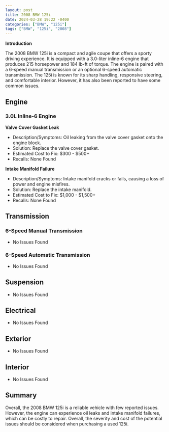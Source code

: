 ```yaml
---
layout: post
title: 2008 BMW 125i
date: 2024-03-28 19:22 -0400
categories: ["BMW", "125i"]
tags: ["BMW", "125i", "2008"]
---
```

**Introduction**

The 2008 BMW 125i is a compact and agile coupe that offers a sporty driving experience. It is equipped with a 3.0-liter inline-6 engine that produces 215 horsepower and 184 lb-ft of torque. The engine is paired with a 6-speed manual transmission or an optional 6-speed automatic transmission. The 125i is known for its sharp handling, responsive steering, and comfortable interior. However, it has also been reported to have some common issues.

## **Engine**

### **3.0L Inline-6 Engine**

**Valve Cover Gasket Leak**
* Description/Symptoms: Oil leaking from the valve cover gasket onto the engine block.
* Solution: Replace the valve cover gasket.
* Estimated Cost to Fix: $300 - $500+
* Recalls: None Found

**Intake Manifold Failure**
* Description/Symptoms: Intake manifold cracks or fails, causing a loss of power and engine misfires.
* Solution: Replace the intake manifold.
* Estimated Cost to Fix: $1,000 - $1,500+
* Recalls: None Found

## **Transmission**

### **6-Speed Manual Transmission**
* No Issues Found

### **6-Speed Automatic Transmission**
* No Issues Found

## **Suspension**

* No Issues Found

## **Electrical**

* No Issues Found

## **Exterior**
* No Issues Found

## **Interior**

* No Issues Found

## **Summary**

Overall, the 2008 BMW 125i is a reliable vehicle with few reported issues. However, the engine can experience oil leaks and intake manifold failures, which can be costly to repair. Overall, the severity and cost of the potential issues should be considered when purchasing a used 125i.
